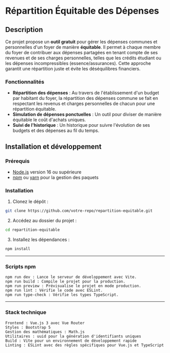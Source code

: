 # Répartition Équitable des Dépenses

## Description

Ce projet propose un **outil gratuit** pour gérer les dépenses communes et personnelles d'un foyer de manière **équitable**. Il permet à chaque membre du foyer de contribuer aux dépenses partagées en tenant compte de ses revenues et de ses charges personnelles, telles que les crédits étudiant ou les dépenses incompressibles (essence/assurances). Cette approche garantit une répartition juste et évite les déséquilibres financiers.

### Fonctionnalités

- **Répartition des dépenses** : Au travers de l'établissement d'un budget par habitant du foyer, la répartition des dépenses commune se fait en respectant les revenus et charges personnelles de chacun pour une répartition équitable.
- **Simulation de dépenses ponctuelles** : Un outil pour diviser de manière équitable le coût d'achats uniques.
- **Suivi de l'historique** : Un historique pour suivre l'évolution de ses budgets et des dépenses au fil du temps.

## Installation et développement

### Prérequis

- [Node.js](https://nodejs.org/) version 16 ou supérieure
- [npm](https://www.npmjs.com/) ou [yarn](https://yarnpkg.com/) pour la gestion des paquets

### Installation

1. Clonez le dépôt :
  ```bash
  git clone https://github.com/votre-repo/repartition-equitable.git
  ```
2. Accédez au dossier du projet :
  ```bash
  cd repartition-equitable
  ```
3. Installez les dépendances :
  ```bash
  npm install
  ```
---
### Scripts npm

    npm run dev : Lance le serveur de développement avec Vite.
    npm run build : Compile le projet pour la production.
    npm run preview : Prévisualise le projet en mode production.
    npm run lint : Vérifie le code avec ESLint.
    npm run type-check : Vérifie les types TypeScript.
---

### Stack technique

    Frontend : Vue.js 3 avec Vue Router
    Styles : Bootstrap 5
    Gestion des mathématiques : Math.js
    Utilitaires : uuid pour la génération d'identifiants uniques
    Build : Vite pour un environnement de développement rapide
    Linting : ESLint avec des règles spécifiques pour Vue.js et TypeScript